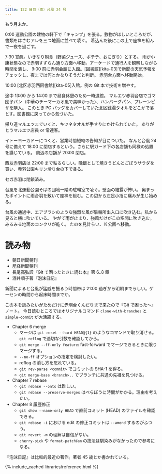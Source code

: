 ```yaml
---
title: 122 日目（雨）台風 24 号
---
```


もう月末か。

0:00 運動公園の建物の軒下で「キャンプ」を張る。敷物がほしいところだが、書類をはさむアレを三つ地面に並べて凌ぐ。
着込んだ後にこの上で座禅を組んで一夜を過ごす。

7:30 覚醒。いきなり朝食（野菜ジュース、ポテチ、おにぎり）とする。
雨が小康状態なので赤羽すずらん通り方面へ移動。アーケードで通行人を観察しながら時間を潰し、
9:00 前に赤羽会館に入館。[図書館][kita-03]で新聞の天気予報をチェックし、夜までは何とかなりそうだと判断。
赤羽台方面へ移動開始。

10:00 [北区赤羽西図書館][kita-05]入館。例の Git 本で技術を増やす。

途中 13:00 から 14:00 まで昼食休憩のため一時退館。
マルエツ赤羽台店でゴマ団子パン（中華のチーマーカオ風で美味かった）、ハンバーグパン、プレーンピザを購入。
このとき PC バッグをカバーしていた北区銭湯タオルをどこかで落とす。図書館に戻ってから気づいた。

帰り道マルエツまでいくと、キツネタオルが手すりにかけられていた。
ありがとうマルエツ店員 or 常連客。

イトーヨーカドーにつくと、営業時間短縮の告知が目についた。
なんと台風 24 号に備えて 18:00 に閉店するという。さらに駅ガード下の各店舗も同様の処置を講じている。
周辺の店舗が 20:00 閉店。

西友赤羽店は 22:00 まで粘るらしい。晩飯として焼きうどんとごぼうサラダを買い、赤羽公園キリン滑り台の下で貪る。

セガ赤羽は閉鎖済み。

台風を北運動公園そばの団地一階の駐輪室で凌ぐ。壁面の結露が怖い。
奥まったポイントに雨合羽を敷いて座禅を組む。この辺から左足小指に痛みが生じ始める。

台風の通過中、エアブラシのような強烈な風が駐輪所出入口に吹き込む。私から見ると横に吹いている。
やがて雨が止まり、強風だけがこの空間に吹き込む。みるみる地面のコンクリが乾く。
たのを見計らい、Ｋ公園へ移動。

# 読み物

* 朝日新聞朝刊
* 産経新聞朝刊
* 長尾高弘訳『Git で困ったときに読む本』第 6..8 章
* 酒井順子著『泡沫日記』

新聞によると台風が猛威を振るう時間帯は 21:00 過ぎから明朝までらしい。ゲーセンの時間から起床時間までか。

この本を読みたいがためだけに赤羽台くんだりまで来たので『Git で困った～』ノート。
今日読むところではオリジナルコマンド `clone-with-branches` と `simple-commit` が大活躍する。

* Chapter 6 merge
  * マージは `git reset --hard HEAD@{1}` のようなコマンドで取り消せる。`git reflog` で適切な引数を確認してから。
  * `git merge --ff-only feature`: fast-forward でマージできるときに限りマージする。
  * `--no-ff` オプションの指定を検討したい。
  * reflog の消し方を忘れている。
  * `git rev-parse <commit>` でコミットの SHA-1 を得る。
  * `git merge-base <branch>..` でブランチに共通の先祖を見つける。
* Chapter 7 rebase
  * `git rebase --onto` は難しい。
  * `git rebase --preserve-merges` はべらぼうに時間がかかる。理由を考えたい。
* Chapter 8 履歴修正
  * `git show --name-only HEAD` で直前コミット (HEAD) のファイルを確認できる。
  * `git rebase -i` における edit の修正コミットは `--amend` するのがふつう。
  * `git revert -m` の理解は自信がない。
  * `cherry-pick` や `format-patch`/`am` の技法は馴染みがなかったので参考になる。

『泡沫日記』は比較的最近の著作。著者 45 歳とか書かれている。

{% include_cached libraries/reference.html %}
